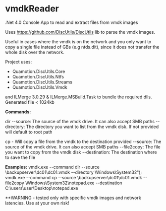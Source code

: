 # vmdkReader
.Net 4.0 Console App to read and extract files from vmdk images

Uses https://github.com/DiscUtils/DiscUtils lib to parse the vmdk images.

Useful in cases where the vmdk is on the network and you only want to copy a single file instead of GBs (e.g ntds.dit), since it does not transfer the whole disk over the network.

Project uses:
* Quamotion.DiscUtils.Core
* Quamotion.DiscUtils.Ntfs
* Quamotion.DiscUtils.Streams
* Quamotion.DiscUtils.Vmdk

and ILMerge 3.0.29 & ILMerge.MSBuild.Task to bundle the required dlls. Generated file < 1024kb

**Commands:**

dir 
--source: The source of the vmdk drive. It can also accept SMB paths
--directory: The directory you want to list from the vmdk disk. If not provided will default to root path

cp - Will copy a file from the vmdk to the destination provided
--source: The source of the vmdk drive. It can also accept SMB paths
--file2copy: The file you want to copy from the vmdk disk
--destination: The destination where to save the file

**Examples:**
vmdk.exe --command dir --source \\backupserver\dc01\dc01.vmdk --directory \Windows\System32");
vmdk.exe --command cp --source \\backupserver\dc01\dc01.vmdk --file2copy \Windows\System32\notepad.exe --destination C:\users\user\Desktop\notepad.exe
            
**WARNING - tested only with specific vmdk images and network latencies. Use at your own risk!
